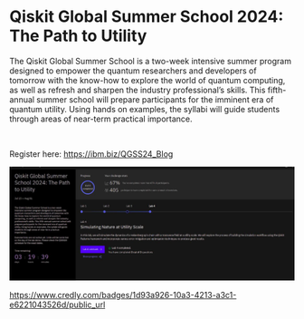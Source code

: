 # Qiskit Global Summer School 2024: The Path to Utility

The Qiskit Global Summer School is a two-week intensive summer program designed to empower the quantum researchers and developers of tomorrow with the know-how to explore the world of quantum computing, as well as refresh and sharpen the industry professional’s skills. This fifth-annual summer school will prepare participants for the imminent era of quantum utility. Using hands on examples, the syllabi will guide students through areas of near-term practical importance.

&nbsp;

Register here:  https://ibm.biz/QGSS24_Blog

![Alt text](./qgss_complete.png)

https://www.credly.com/badges/1d93a926-10a3-4213-a3c1-e6221043526d/public_url

